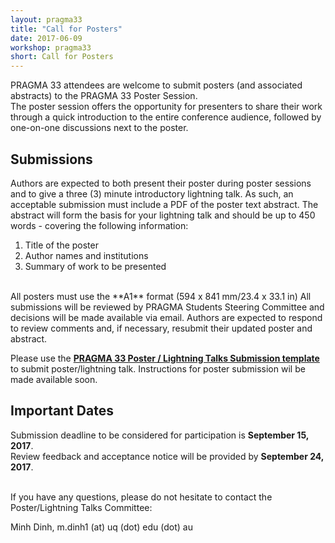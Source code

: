 ```yaml
---
layout: pragma33
title: "Call for Posters"
date: 2017-06-09
workshop: pragma33
short: Call for Posters
---
```


PRAGMA 33 attendees are welcome to submit posters (and associated abstracts)
to the PRAGMA 33 Poster Session.  
The poster session offers the opportunity for presenters to share their work
through a quick introduction to the entire conference audience, followed by
one-on-one discussions next to the poster.

## Submissions
Authors are expected to both present their poster during poster sessions and
to give a three (3) minute introductory lightning talk. As such, an acceptable
submission must include a PDF of the poster text abstract. The abstract will
form the basis for your lightning talk and should be up to 450 words -
covering the following information:  

1.  Title of the poster 
2.  Author names and institutions 
3.  Summary of work to be presented  

<br />
All posters must use the **A1** format (594 x 841 mm/23.4 x 33.1 in)
All submissions will be reviewed by PRAGMA Students Steering Committee and
decisions will be made available via email. Authors are expected to respond to
review comments and, if necessary, resubmit their updated poster and abstract.

Please use the **[PRAGMA 33 Poster / Lightning Talks Submission template](https://drive.google.com/open?id=0B0FUjpQKIKsTaE9ueDBJREJYdFU)** to submit poster/lightning talk. Instructions for poster submission wil be made available soon.

## Important Dates

Submission deadline to be considered for participation is **September 15, 2017**.  
Review feedback and acceptance notice will be provided by **September 24, 2017**.  
<br />

If you have any questions, please do not hesitate to contact the
Poster/Lightning Talks Committee:

Minh Dinh, m.dinh1 (at) uq (dot) edu (dot) au<br />


